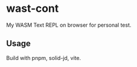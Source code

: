 # wast-cont

My WASM Text REPL on browser for personal test.

## Usage

Build with pnpm, solid-jd, vite.

